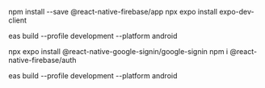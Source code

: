 npm install --save @react-native-firebase/app
npx expo install expo-dev-client

eas build --profile development --platform android

<!-- eas build --profile development-simulator --platform ios -->

npx expo install @react-native-google-signin/google-signin
npm i @react-native-firebase/auth

eas build --profile development --platform android
